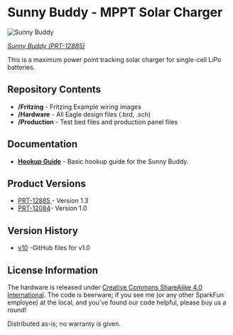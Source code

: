 Sunny Buddy - MPPT Solar Charger
================================

![Sunny Buddy](https://cdn.sparkfun.com//assets/parts/9/7/7/2/12885-01.jpg)

[*Sunny Buddy (PRT-12885)*](https://www.sparkfun.com/products/12885)

This is a maximum power point tracking solar charger for single-cell LiPo batteries. 

Repository Contents
-------------------
* **/Fritzing** - Fritzing Example wiring images
* **/Hardware** - All Eagle design files (.brd, .sch)
* **/Production** - Test bed files and production panel files


Documentation
--------------
* **[Hookup Guide](https://learn.sparkfun.com/tutorials/sunny-buddy-solar-charger-v13-hookup-guide)** - Basic hookup guide for the Sunny Buddy.

Product Versions
----------------
* [PRT-12885 ](https://www.sparkfun.com/products/12885 )- Version 1.3
* [PRT-12084](https://www.sparkfun.com/products/12084)- Version 1.0

Version History
---------------
* [v10](https://github.com/sparkfun/SunnyBuddy/tree/HW_V1.0) -GitHub files for v1.0

License Information
-------------------
The hardware is released under [Creative Commons ShareAlike 4.0 International](https://creativecommons.org/licenses/by-sa/4.0/).
The code is beerware; if you see me (or any other SparkFun employee) at the local, and you've found our code helpful, please buy us a round!

Distributed as-is; no warranty is given.
